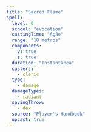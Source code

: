 ```yaml
---
title: "Sacred Flame"
spell:
  level: 0
  school: "evocation"
  castingTime: "Ação"
  range: "18 metros"
  components:
    v: true
    s: true
  duration: "Instantânea"
  casters:
    - cleric
  type:
    - damage
  damageTypes:
    - radiant
  savingThrow:
    - dex
  source: "Player's Handbook"
  upcast: true
---
```

